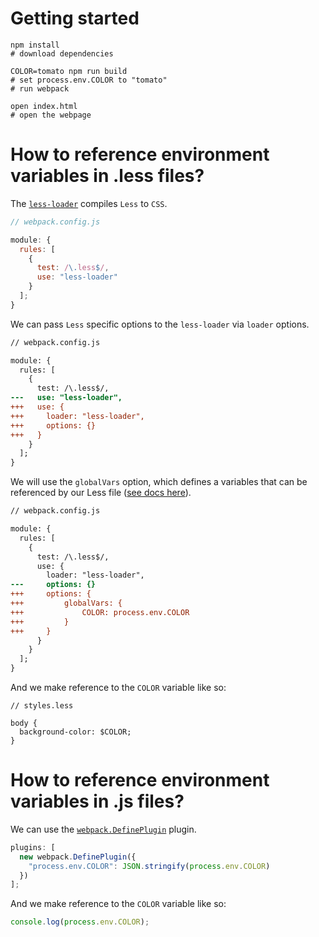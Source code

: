 # Getting started

```shell
npm install
# download dependencies

COLOR=tomato npm run build
# set process.env.COLOR to "tomato"
# run webpack

open index.html
# open the webpage
```

# How to reference environment variables in .less files?

The [`less-loader`](https://github.com/webpack-contrib/less-loader) compiles `Less` to `CSS`.

```js
// webpack.config.js

module: {
  rules: [
    {
      test: /\.less$/,
      use: "less-loader"
    }
  ];
}
```

We can pass `Less` specific options to the `less-loader` via `loader` options.

```diff
// webpack.config.js

module: {
  rules: [
    {
      test: /\.less$/,
---   use: "less-loader",
+++   use: {
+++     loader: "less-loader",
+++     options: {}
+++   }
    }
  ];
}
```

We will use the `globalVars` option, which defines a variables that can be referenced by our Less file ([see docs here](http://lesscss.org/usage/#less-options-global-variables)).

```diff
// webpack.config.js

module: {
  rules: [
    {
      test: /\.less$/,
      use: {
        loader: "less-loader",
---     options: {}
+++     options: {
+++         globalVars: {
+++             COLOR: process.env.COLOR
+++         }
+++     }
      }
    }
  ];
}
```

And we make reference to the `COLOR` variable like so:

```less
// styles.less

body {
  background-color: $COLOR;
}
```

# How to reference environment variables in .js files?

We can use the [`webpack.DefinePlugin`](https://webpack.js.org/plugins/define-plugin/) plugin.

```js
plugins: [
  new webpack.DefinePlugin({
    "process.env.COLOR": JSON.stringify(process.env.COLOR)
  })
];
```

And we make reference to the `COLOR` variable like so:

```js
console.log(process.env.COLOR);
```
